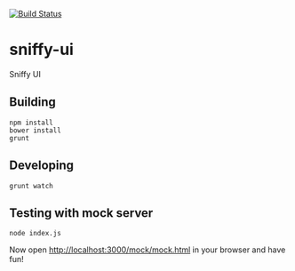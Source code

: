 [![Build Status](https://travis-ci.org/sniffyio/sniffy-ui.svg?branch=develop)](https://travis-ci.org/sniffyio/sniffy-ui)

# sniffy-ui
Sniffy UI 

## Building

```
npm install
bower install
grunt
```

## Developing

```
grunt watch
```

## Testing with mock server

```
node index.js
```

Now open [http://localhost:3000/mock/mock.html](http://localhost:3000/mock/mock.html) in your browser and have fun!